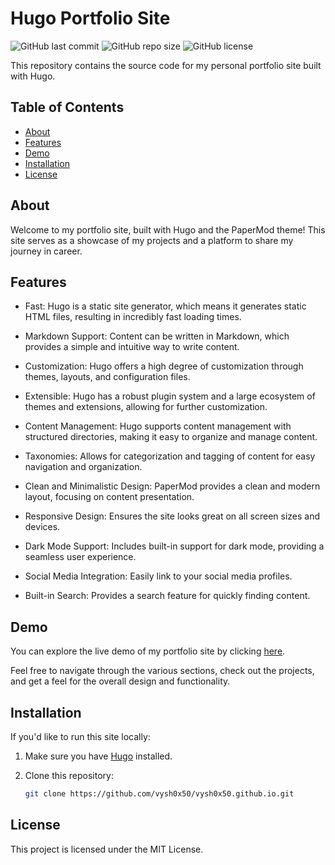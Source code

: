 # Hugo Portfolio Site

![GitHub last commit](https://img.shields.io/github/last-commit/vysh0x50/vysh0x50.github.io)
![GitHub repo size](https://img.shields.io/github/repo-size/vysh0x50/vysh0x50.github.io)
![GitHub license](https://img.shields.io/github/license/vysh0x50/vysh0x50.github.io)

This repository contains the source code for my personal portfolio site built with Hugo.

## Table of Contents

- [About](#about)
- [Features](#features)
- [Demo](#demo)
- [Installation](#installation)
- [License](#license)

## About

Welcome to my portfolio site, built with Hugo and the PaperMod theme! This site serves as a showcase of my projects and a platform to share my journey in career.

## Features

- Fast: Hugo is a static site generator, which means it generates static HTML files, resulting in incredibly fast loading times.
- Markdown Support: Content can be written in Markdown, which provides a simple and intuitive way to write content.
- Customization: Hugo offers a high degree of customization through themes, layouts, and configuration files.
- Extensible: Hugo has a robust plugin system and a large ecosystem of themes and extensions, allowing for further customization.
- Content Management: Hugo supports content management with structured directories, making it easy to organize and manage content.
- Taxonomies: Allows for categorization and tagging of content for easy navigation and organization.

- Clean and Minimalistic Design: PaperMod provides a clean and modern layout, focusing on content presentation.
- Responsive Design: Ensures the site looks great on all screen sizes and devices.
- Dark Mode Support: Includes built-in support for dark mode, providing a seamless user experience.
- Social Media Integration: Easily link to your social media profiles.
- Built-in Search: Provides a search feature for quickly finding content.

## Demo

You can explore the live demo of my portfolio site by clicking [here](https://vysh0x50.github.io).

Feel free to navigate through the various sections, check out the projects, and get a feel for the overall design and functionality.

## Installation

If you'd like to run this site locally:

1. Make sure you have [Hugo](https://gohugo.io/getting-started/installing/) installed.
2. Clone this repository:

   ```bash
   git clone https://github.com/vysh0x50/vysh0x50.github.io.git

## License

This project is licensed under the MIT License.
